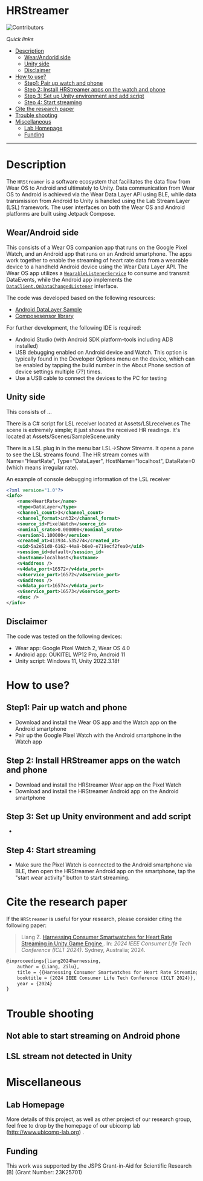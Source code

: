 # HRStreamer

![Contributors](https://img.shields.io/badge/contributor-PiranitaGomez-green)

*Quick links*

- [Description](#description)
	- [Wear/Andorid side](#wear-android-side)
	- [Unity side](#unity-side)
	- [Disclaimer](#disclaimer)
- [How to use?](#how-to-use)
  - [Step1: Pair up watch and phone](#step1-pair-up-watch-and-phone)
  - [Step 2: Install HRStreamer apps on the watch and phone](#step-2-install-hrstreamer-apps-on-the-watch-and-phone)
  - [Step 3: Set up Unity environment and add script](#step-3-set-up-unity-environment-and-add-script)
  - [Step 4: Start streaming](#start-streaming)
- [Cite the research paper](#cite-the-research-paper)
- [Trouble shooting](#trouble-shooting)
- [Miscellaneous](#more-information)
  - [Lab Homepage](#lab-homepage)
  - [Funding](#funding)

---

# Description
The `HRStreamer` is a software ecosystem that facilitates the data flow from Wear OS to Android and ultimately to Unity. Data communication from Wear OS to Android is achieved via the Wear Data Layer API using BLE, while data transmission from Android to Unity is handled using the Lab Stream Layer (LSL) framework. The user interfaces on both the Wear OS and Android platforms are built using Jetpack Compose. 


## Wear/Android side
This consists of a Wear OS companion app that runs on the Google Pixel Watch, and an Android app that runs on an Android smartphone. The apps work together to enable the streaming of heart rate data from a wearable device to a handheld Android device using the Wear Data Layer API. The Wear OS app utilizes a [`WearableListenerService`][1] to consume and transmit DataEvents, while the Android app implements the [`DataClient.OnDataChangedListener`][2] interface.

The code was developed based on the following resources:
- [Android DataLayer Sample][3]
- [Composesensor library][4]

[1]: https://developers.google.com/android/reference/com/google/android/gms/wearable/WearableListenerService
[2]: https://developers.google.com/android/reference/com/google/android/gms/wearable/DataClient
[3]: https://github.com/android/wear-os-samples/tree/main/DataLayer
[4]: https://github.com/mutualmobile/ComposeSensors

For further development, the following IDE is required:
- Android Studio (with Android SDK platform-tools including ADB installed)
- USB debugging enabled on Android device and Watch. This option is typically found in the Developer Options menu on the device, which can be enabled by tapping the build number in the About Phone section of device settings multiple (7?) times.
- Use a USB cable to connect the devices to the PC for testing


## Unity side
This consists of ...

There is a C# script for LSL receiver located at Assets/LSLreceiver.cs
The scene is extremely simple; it just shows the received HR readings. It's located at Assets/Scenes/SampleScene.unity

There is a LSL plug in in the menu bar LSL->Show Streams. It opens a pane to see the LSL streams found. The HR stream comes with Name="HeartRate", Type="DataLayer", HostName="localhost", DataRate=0 (which means irregular rate).

An example of console debugging information of the LSL receiver

```XML
<?xml version="1.0"?>
<info>
	<name>HeartRate</name>
	<type>DataLayer</type>
	<channel_count>3</channel_count>
	<channel_format>int32</channel_format>
	<source_id>PixelWatch</source_id>
	<nominal_srate>0.000000</nominal_srate>
	<version>1.100000</version>
	<created_at>413934.535274</created_at>
	<uid>5a2e51d0-6162-44a9-b6e0-e719ecf2fea0</uid>
	<session_id>default</session_id>
	<hostname>localhost</hostname>
	<v4address />
	<v4data_port>16572</v4data_port>
	<v4service_port>16572</v4service_port>
	<v6address />
	<v6data_port>16574</v6data_port>
	<v6service_port>16573</v6service_port>
	<desc />
</info>

```

## Disclaimer
The code was tested on the following devices:
- Wear app: Google Pixel Watch 2, Wear OS 4.0
- Android app: OUKITEL WP12 Pro, Android 11
- Unity script: Windows 11, Unity 2022.3.18f

# How to use?

## Step1: Pair up watch and phone
- Download and install the Wear OS app and the Watch app on the Android smartphone 
- Pair up the Google Pixel Watch with the Android smartphone in the Watch app

<!--img src="screenshots/phone_image.png" height="400" alt="Screenshot"/> <img src="screenshots/wearable_background_image.png" height="400" alt="Screenshot"/--> 


## Step 2: Install HRStreamer apps on the watch and phone
- Download and install the HRStreamer Wear app on the Pixel Watch
- Download and install the HRStreamer Android app on the Android smartphone

<!--img src="screenshots/phone_image.png" height="400" alt="Screenshot"/> <img src="screenshots/wearable_background_image.png" height="400" alt="Screenshot"/--> 


## Step 3: Set up Unity environment and add script 
- 

<!--img src="screenshots/phone_image.png" height="400" alt="Screenshot"/> <img src="screenshots/wearable_background_image.png" height="400" alt="Screenshot"/--> 

## Step 4: Start streaming
- Make sure the Pixel Watch is connected to the Android smartphone via BLE, then open the HRStreamer Android app on the smartphone, tap the "start wear activity" button to start streaming.

<!--img src="screenshots/phone_image.png" height="400" alt="Screenshot"/> <img src="screenshots/wearable_background_image.png" height="400" alt="Screenshot"/--> 


# Cite the research paper

If the `HRStreamer` is useful for your research, please consider citing the following paper:

> Liang Z. <a href="https://www.researchgate.net/publication/387920640_Harnessing_Consumer_Smartwatches_for_Heart_Rate_Streaming_in_Unity_Game_Engine"> Harnessing Consumer Smartwatches for Heart Rate Streaming in Unity Game Engine </a>. In: *2024 IEEE Consumer Life Tech Conference (ICLT 2024)*. Sydney, Australia; 2024.

```tex
@inproceedings{liang2024harnessing,
    author = {Liang, Zilu},
    title = {{Harnessing Consumer Smartwatches for Heart Rate Streaming in Unity Game Engine}},
    booktitle = {2024 IEEE Consumer Life Tech Conference (ICLT 2024)},
    year = {2024}
}
```

# Trouble shooting

## Not able to start streaming on Android phone

## LSL stream not detected in Unity


# Miscellaneous
## Lab Homepage
More details of this project, as well as other project of our research group, feel free to drop by the homepage of our ubicomp lab (<http://www.ubicomp-lab.org>) . 

## Funding
This work was supported by the JSPS Grant-in-Aid for Scientific Research (B) (Grant Number: 23K25701)


